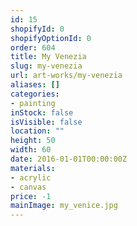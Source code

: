 ```yaml
---
id: 15
shopifyId: 0
shopifyOptionId: 0
order: 604
title: My Venezia
slug: my-venezia
url: art-works/my-venezia
aliases: []
categories:
- painting
inStock: false
isVisible: false
location: ""
height: 50
width: 60
date: 2016-01-01T00:00:00Z
materials:
- acrylic
- canvas
price: -1
mainImage: my_venice.jpg
---
```

